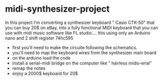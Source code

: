 # midi-synthesizer-project
In this project I'm converting a synthesizer keyboard " Casio CTK-50" that you can buy 20$ on eBay, into a fully functional MIDI keyboard that you can use with midi music software like FL studio.... this using only an Arduino nano and 2 shift register 74hc595

- first you'll need to make the circuite following the schematics.
- you'll need to map the keyboard wires from the synthesizer main board
- on the arduino load the code 
- install a serial-midi bridge on the computer like " hairless midis-erial"
- remap the notes 
- enjoy a 2000$ keyboard for 20$
